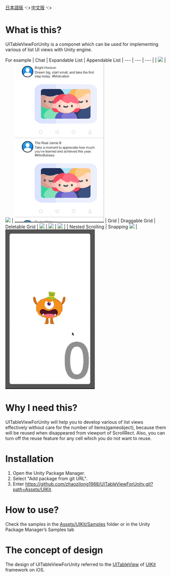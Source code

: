 [日本語版](https://github.com/zhaozilong1988/UITableViewForUnity/blob/master/README_jp.md) 👈 [中文版](https://github.com/zhaozilong1988/UITableViewForUnity/blob/master/README_cn.md) 👈

# What is this?

UITableViewForUnity is a componet which can be used for implementing various of list UI views with Unity engine.

For example
| Chat | Expandable List | Appendable List
| --- | --- | --- |
| ![](sample_chat.gif) | ![](sample_expend.gif) | ![](sample_append.gif)
| Grid | Draggable Grid | Deletable Grid |
![](sample_grid.gif) | ![](sample_grid_drag.gif) | ![](sample_grid_del.gif) |
| Nested Scrolling | Snapping
![](sample_nested_scrollrect.gif) | ![](sample_snapping.gif)


# Why I need this?

UITableViewForUnity will help you to develop various of list views effectively without care for the number of items(gameobject), because them will be reused when disappeared from viewport of ScrollRect. Also, you can turn off the reuse feature for any cell which you do not want to reuse.

# Installation

1. Open the Unity Package Manager.
2. Select "Add package from git URL".
3. Enter https://github.com/zhaozilong1988/UITableViewForUnity.git?path=Assets/UIKit.

# How to use?

Check the samples in the [Assets/UIKit/Samples](https://github.com/zhaozilong1988/UITableViewForUnity/tree/master/Assets/UIKit/Samples) folder or in the Unity Package Manager’s Samples tab

# The concept of design

The design of UITableViewForUnity referred to the [UITableView](https://developer.apple.com/documentation/uikit/uitableview) of [UIKit](https://developer.apple.com/documentation/uikit) framework on iOS.
